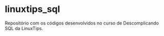 # linuxtips_sql
Repositório com os códigos desenvolvidos no curso de Descomplicando SQL da LinuxTips.